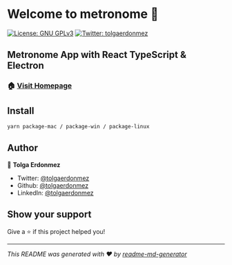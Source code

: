 # Welcome to metronome 👋

[![License: GNU GPLv3](https://img.shields.io/badge/License-GPLv3-yellow.svg)](https://github.com/tolgaerdonmez/metronome/blob/master/LICENSE)
[![Twitter: tolgaerdonmez](https://img.shields.io/twitter/follow/tolgaerdonmez.svg?style=social)](https://twitter.com/tolgaerdonmez)

## Metronome App with React TypeScript & Electron

### 🏠 [Visit Homepage](https://tolgaerdonmez.github.io/metronome/)

## Install

```sh
yarn package-mac / package-win / package-linux
```

## Author

👤 **Tolga Erdonmez**

* Twitter: [@tolgaerdonmez](https://twitter.com/tolgaerdonmez)
* Github: [@tolgaerdonmez](https://github.com/tolgaerdonmez)
* LinkedIn: [@tolgaerdonmez](https://linkedin.com/in/tolgaerdonmez)

## Show your support

Give a ⭐️ if this project helped you!


***
_This README was generated with ❤️ by [readme-md-generator](https://github.com/kefranabg/readme-md-generator)_
